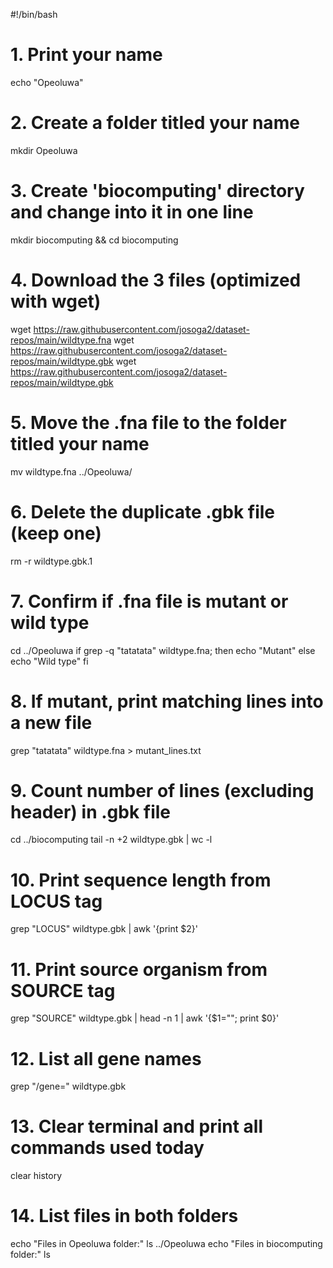 #!/bin/bash

# 1. Print your name
echo "Opeoluwa"

# 2. Create a folder titled your name
mkdir Opeoluwa

# 3. Create 'biocomputing' directory and change into it in one line
mkdir biocomputing && cd biocomputing

# 4. Download the 3 files (optimized with wget)
wget https://raw.githubusercontent.com/josoga2/dataset-repos/main/wildtype.fna 
wget https://raw.githubusercontent.com/josoga2/dataset-repos/main/wildtype.gbk 
wget https://raw.githubusercontent.com/josoga2/dataset-repos/main/wildtype.gbk 

# 5. Move the .fna file to the folder titled your name
mv wildtype.fna ../Opeoluwa/

# 6. Delete the duplicate .gbk file (keep one)
rm -r wildtype.gbk.1  

# 7. Confirm if .fna file is mutant or wild type
cd ../Opeoluwa
if grep -q "tatatata" wildtype.fna; then
    echo "Mutant"
else
    echo "Wild type"
fi

# 8. If mutant, print matching lines into a new file
grep "tatatata" wildtype.fna > mutant_lines.txt

# 9. Count number of lines (excluding header) in .gbk file
cd ../biocomputing
tail -n +2 wildtype.gbk | wc -l

# 10. Print sequence length from LOCUS tag
grep "LOCUS" wildtype.gbk | awk '{print $2}'

# 11. Print source organism from SOURCE tag
grep "SOURCE" wildtype.gbk | head -n 1 | awk '{$1=""; print $0}'

# 12. List all gene names
grep "/gene=" wildtype.gbk

# 13. Clear terminal and print all commands used today
clear
history

# 14. List files in both folders
echo "Files in Opeoluwa folder:"
ls ../Opeoluwa
echo "Files in biocomputing folder:"
ls
